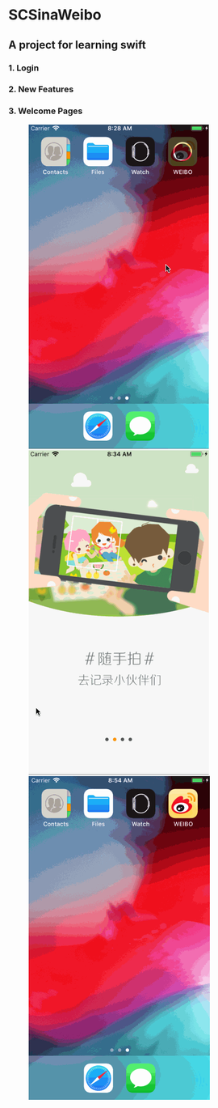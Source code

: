 # SCSinaWeibo

A project for learning swift
----
### 1. Login
### 2. New Features
### 3. Welcome Pages
<figure class="third">
    <img src="https://github.com/rayray199085/SCSinaWeibo/blob/master/images/weibo_login.gif">
    <img src="https://github.com/rayray199085/SCSinaWeibo/blob/master/images/weibo_new_feature.gif">
    <img src="https://github.com/rayray199085/SCSinaWeibo/blob/master/images/weibo_welcome.gif">
</figure>

